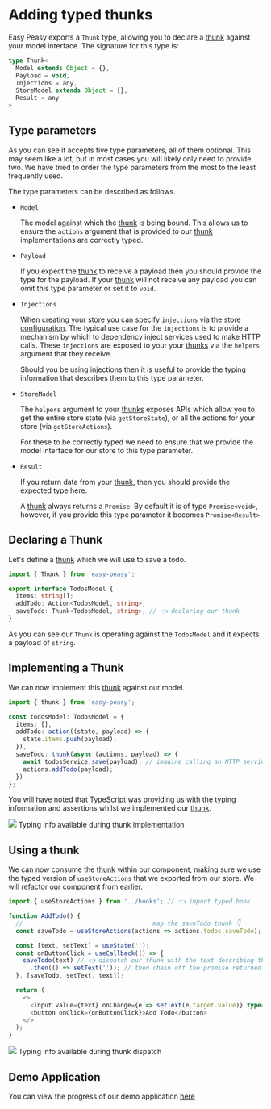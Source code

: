 # Adding typed thunks

Easy Peasy exports a `Thunk` type, allowing you to declare a [thunk](/docs/api/thunk.html) against your model interface. The signature for this type is:

```typescript
type Thunk<
  Model extends Object = {},
  Payload = void,
  Injections = any,
  StoreModel extends Object = {},
  Result = any
>
```

## Type parameters

As you can see it accepts five type parameters, all of them optional. This may seem like a lot, but in most cases you will likely only need to provide two. We have tried to order the type parameters from the most to the least frequently used.

The type parameters can be described as follows.

- `Model`

  The model against which the [thunk](/docs/api/thunk.html) is being bound. This allows us to ensure the `actions` argument that is provided to our [thunk](/docs/api/thunk.html) implementations are correctly typed.

- `Payload`

  If you expect the [thunk](/docs/api/thunk.html) to receive a payload then you should provide the type for the payload. If your [thunk](/docs/api/thunk.html) will not receive any payload you can omit this type parameter or set it to `void`.

- `Injections`

  When [creating your store](/docs/api/create-store.html) you can specify `injections` via the [store configuration](/docs/api/store-config.html). The typical use case for the `injections` is to provide a mechanism by which to dependency inject services used to make HTTP calls. These `injections` are exposed to your your [thunks](/docs/api/thunk.html) via the `helpers` argument that they receive.

  Should you be using injections then it is useful to provide the typing information that describes them to this type parameter.

- `StoreModel`

  The `helpers` argument to your [thunks](/docs/api/thunk.html) exposes APIs which allow you to get the entire store state (via `getStoreState`), or all the actions for your store (via `getStoreActions`).

  For these to be correctly typed we need to ensure that we provide the model interface for our store to this type parameter.

- `Result`

  If you return data from your [thunk](/docs/api/thunk.html), then you should provide the expected type here.

  A [thunk](/docs/api/thunk.html) always returns a `Promise`. By default it is of type `Promise<void>`, however, if you provide this type parameter it becomes `Promise<Result>`.

## Declaring a Thunk

Let's define a [thunk](/docs/api/thunk.html) which we will use to save a todo.

```typescript
import { Thunk } from 'easy-peasy';

export interface TodosModel {
  items: string[];
  addTodo: Action<TodosModel, string>;
  saveTodo: Thunk<TodosModel, string>; // 👈 declaring our thunk
}
```

As you can see our `Thunk` is operating against the `TodosModel` and it expects a payload of `string`.

## Implementing a Thunk

We can now implement this [thunk](/docs/api/thunk.html) against our model.

```typescript
import { thunk } from 'easy-peasy';

const todosModel: TodosModel = {
  items: [],
  addTodo: action((state, payload) => {
    state.items.push(payload);
  }),
  saveTodo: thunk(async (actions, payload) => {
    await todosService.save(payload); // imagine calling an HTTP service
    actions.addTodo(payload);
  })
};
```

You will have noted that TypeScript was providing us with the typing information and assertions whilst we implemented our [thunk](/docs/api/thunk.html).

<div class="screenshot">
  <img src="../../assets/typescript-tutorial/typed-thunk-imp.png" />
  <span class="caption">Typing info available during thunk implementation</span>
</div>

## Using a thunk

We can now consume the [thunk](/docs/api/thunk.html) within our component, making sure we use the typed version of `useStoreActions` that we exported from our store. We will refactor our component from earlier.

```typescript
import { useStoreActions } from '../hooks'; // 👈 import typed hook

function AddTodo() {
  //                                    map the saveTodo thunk 👇
  const saveTodo = useStoreActions(actions => actions.todos.saveTodo);

  const [text, setText] = useState('');
  const onButtonClick = useCallback(() => {
    saveTodo(text) // 👈 dispatch our thunk with the text describing the todo
      .then(() => setText('')); // then chain off the promise returned by the thunk
  }, [saveTodo, setText, text]);

  return (
    <>
      <input value={text} onChange={e => setText(e.target.value)} type="text" />
      <button onClick={onButtonClick}>Add Todo</button>
    </>
  );
}
```

<div class="screenshot">
  <img src="../../assets/typescript-tutorial/typed-thunk-dispatch.png" />
  <span class="caption">Typing info available during thunk dispatch</span>
</div>

## Demo Application

You can view the progress of our demo application [here](https://codesandbox.io/s/easy-peasytypescript-tutorialtyped-thunks-j4b3p)
